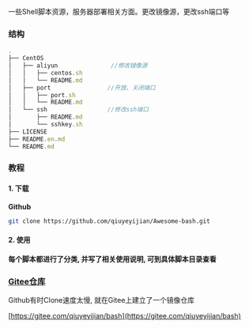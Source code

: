 一些Shell脚本资源，服务器部署相关方面。更改镜像源，更改ssh端口等

### 结构

```javascript
.
├── CentOS
│   ├── aliyun               //修改镜像源
│   │   ├── centos.sh
│   │   └── README.md
│   ├── port                //开放、关闭端口
│   │   ├── port.sh
│   │   └── README.md
│   └── ssh                 //修改ssh端口
│       ├── README.md
│       └── sshkey.sh
├── LICENSE
├── README.en.md
└── README.md

```

### 教程

#### 1. 下载

**Github**

```bash
git clone https://github.com/qiuyeyijian/Awesome-bash.git
```
#### 2. 使用

**每个脚本都进行了分类, 并写了相关使用说明, 可到具体脚本目录查看**


### [Gitee仓库](https://gitee.com/qiuyeyijian/bash)

Github有时Clone速度太慢, 就在Gitee上建立了一个镜像仓库

[https://gitee.com/qiuyeyijian/bash](https://gitee.com/qiuyeyijian/bash)